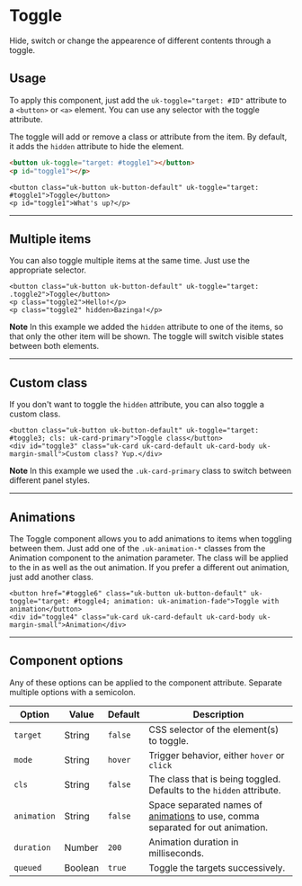 # Toggle

<p class="uk-text-lead">Hide, switch or change the appearence of different contents through a toggle.</p>

## Usage

To apply this component, just add the `uk-toggle="target: #ID"` attribute to a `<button>` or `<a>` element. You can use any selector with the toggle attribute.

The toggle will add or remove a class or attribute from the item. By default, it adds the `hidden` attribute to hide the element.

```html
<button uk-toggle="target: #toggle1"></button>
<p id="toggle1"></p>
```

```example
<button class="uk-button uk-button-default" uk-toggle="target: #toggle1">Toggle</button>
<p id="toggle1">What's up?</p>
```

***

## Multiple items

You can also toggle multiple items at the same time. Just use the appropriate selector.

```example
<button class="uk-button uk-button-default" uk-toggle="target: .toggle2">Toggle</button>
<p class="toggle2">Hello!</p>
<p class="toggle2" hidden>Bazinga!</p>
```

**Note** In this example we added the `hidden` attribute to one of the items, so that only the other item will be shown. The toggle will switch visible states between both elements.

***

## Custom class

If you don't want to toggle the `hidden` attribute, you can also toggle a custom class.

```example
<button class="uk-button uk-button-default" uk-toggle="target: #toggle3; cls: uk-card-primary">Toggle class</button>
<div id="toggle3" class="uk-card uk-card-default uk-card-body uk-margin-small">Custom class? Yup.</div>
```

**Note** In this example we used the `.uk-card-primary` class to switch between different panel styles.

***

## Animations

The Toggle component allows you to add animations to items when toggling between them. Just add one of the `.uk-animation-*` classes from the Animation component to the animation parameter. The class will be applied to the in as well as the out animation. If you prefer a different out animation, just add another class.

```example
<button href="#toggle6" class="uk-button uk-button-default" uk-toggle="target: #toggle4; animation: uk-animation-fade">Toggle with animation</button>
<div id="toggle4" class="uk-card uk-card-default uk-card-body uk-margin-small">Animation</div>
```

***

## Component options

Any of these options can be applied to the component attribute. Separate multiple options with a semicolon.

| Option | Value | Default | Description |
| --- | --- | --- | --- |
| `target` | String | `false` | CSS selector of the element(s) to toggle. |
| `mode` | String | `hover` | Trigger behavior, either `hover` or `click` |
| `cls` | String | `false` | The class that is being toggled. Defaults to the `hidden` attribute. |
| `animation` | String | `false` | Space separated names of [animations](animation.md) to use, comma separated for out animation. |
| `duration` | Number | `200` | Animation duration in milliseconds. |
| `queued` | Boolean | `true` | Toggle the targets successively. |
